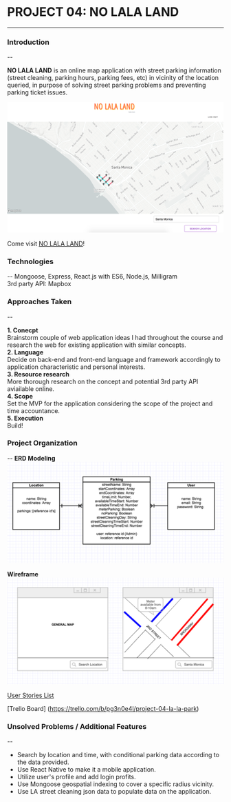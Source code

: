 # PROJECT 04: NO LALA LAND
---


### Introduction
--

**NO LALA LAND** is an online map application with street parking information (street cleaning, parking hours, parking fees, etc) in vicinity of the location queried, in purpose of solving street parking problems and preventing parking ticket issues.

![](images/nolala.png)

Come visit [NO LALA LAND](https://lala-park.herokuapp.com/)!



### Technologies
--
Mongoose, Express, React.js with ES6, Node.js, Milligram <br>
3rd party API: Mapbox

### Approaches Taken
--

**1. Conecpt**<br>
	Brainstorm couple of web application ideas I had throughout the course and research the web for existing application with similar concepts. <br>
**2. Language**<br>
Decide on back-end and front-end language and framework accordingly to application characteristic and personal interests.<br>
**3. Resource research** <br>
More thorough research on the concept and potential 3rd party API aviailable online. <br>
**4. Scope** <br>
Set the MVP for the application considering the scope of the project and time accountance.<br>
**5. Execution** <br>
Build!


### Project Organization
--
**ERD Modeling**
![](images/Project04_model.png)

**Wireframe**
![](images/Project04_wireframe.png)

[User Stories List](https://1drv.ms/x/s!Atf2EKHjvdCegQSuzjkKQMYP2JJR)

[Trello Board] (https://trello.com/b/pg3n0e4l/project-04-la-la-park)

### Unsolved Problems / Additional Features
--
- Search by location and time, with conditional parking data according to the data provided.
- Use React Native to make it a mobile application.
- Utilize user's profile and add login profits.
- Use Mongoose geospatial indexing to cover a specific radius vicinity.
- Use LA street cleaning json data to populate data on the application.
